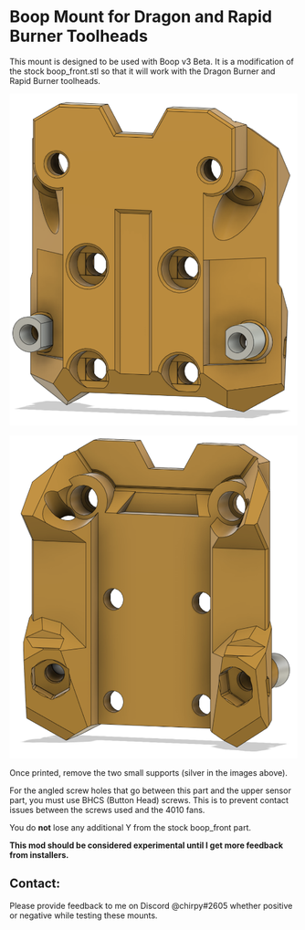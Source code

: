 # Boop Mount for Dragon and Rapid Burner Toolheads

This mount is designed to be used with Boop v3 Beta. It is a modification of the stock boop_front.stl so that it will work with the Dragon Burner and Rapid Burner toolheads.

![](images/boop_front.png)

![](images/boop_rear.png)

Once printed, remove the two small supports (silver in the images above).

For the angled screw holes that go between this part and the upper sensor part, you must use BHCS (Button Head) screws. This is to prevent contact issues between the screws used and the 4010 fans.

You do **not** lose any additional Y from the stock boop_front part.

**This mod should be considered experimental until I get more feedback from installers.**

## Contact:

Please provide feedback to me on Discord @chirpy#2605 whether positive or negative while testing these mounts.
